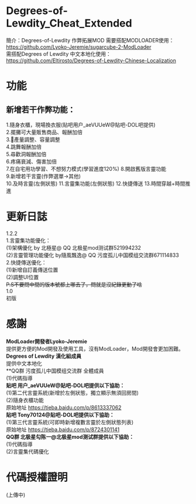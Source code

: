 # Degrees-of-Lewdity_Cheat_Extended
簡介：Degrees-of-Lewdity 作弊拓展MOD
需要搭配MODLOADER使用：https://github.com/Lyoko-Jeremie/sugarcube-2-ModLoader  
需搭配Degrees of Lewdity 中文本地化使用：https://github.com/Eltirosto/Degrees-of-Lewdity-Chinese-Localization  

# 功能
## 新增若干作弊功能：  
1.隨身衣櫃，現場換衣服(贴吧用户_aeVUUeW@貼吧-DOL吧提供)  
2.擺攤可大量販售商品、報酬加倍  
3.🥛產量調整、容量調整  
4.跳舞報酬加倍  
5.尋歡洞報酬加倍  
6.疼痛衰減、傷害加倍    
7.在自宅用功學習、不想努力模式(學習進度120%) 
8.開啟舊版言靈功能  
9.新增若干言靈(作弊選單->其他)  
10.及時言靈(左側狀態)
11.言靈集功能(左側狀態)
12.快捷傳送
13.時間穿越+時間推進  
 
# 更新日誌
1.2.2    
1.言靈集功能優化：  
	(1)架構優化 by 北極星@ QQ 北极星mod测试群521994232  
	(2)言靈管理功能優化 by隨風飄逸@ QQ 污度孤儿中国模组交流群671114833   
2.快捷傳送優化：  
	(1)新增自訂義傳送位置  
	(2)調整UI位置  
 ~~P.S不要問中間的版本號都上哪去了，問就是沒紀錄更動了啥~~   
 1.0  
 初版

 # 感謝  
 **ModLoader開發者Lyoko-Jeremie**  
 提供更方便的Mod開發及使用工具，沒有ModLoader，Mod開發會更加困難。  
 **Degrees of Lewdity 漢化組成員**  
 提供中文本地化  
 **QQ群 污度孤儿中国模组交流群 全體成員  
 (1)代碼指導  
 **贴吧 用户_aeVUUeW@貼吧-DOL吧提供以下協助：**    
 (1)第二代言靈系統(新增於左側狀態，獨立顯示無須回房間)  
 (2)隨身衣櫃功能  
 原始地址 https://tieba.baidu.com/p/8613337062  
 **貼吧 Tony70124@貼吧-DOL吧提供以下協助：**  
 (1)第三代言靈系統(可即時新增複數言靈於左側狀態列表)  
 原始地址 https://tieba.baidu.com/p/8724301141  
 **QQ群 北极星勾陈一@北极星mod测试群提供以下協助：**  
 (1)代碼指導  
 (2)言靈集代碼優化  

# 代碼授權證明  
(上傳中)  
 
 

